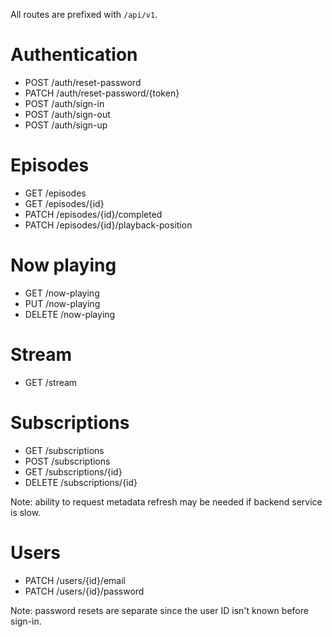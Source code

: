 All routes are prefixed with `/api/v1`.

# Authentication

- POST /auth/reset-password
- PATCH /auth/reset-password/{token}
- POST /auth/sign-in
- POST /auth/sign-out
- POST /auth/sign-up

# Episodes

- GET /episodes
- GET /episodes/{id}
- PATCH /episodes/{id}/completed
- PATCH /episodes/{id}/playback-position

# Now playing

- GET /now-playing
- PUT /now-playing
- DELETE /now-playing

# Stream

- GET /stream

# Subscriptions

- GET /subscriptions
- POST /subscriptions
- GET /subscriptions/{id}
- DELETE /subscriptions/{id}

Note: ability to request metadata refresh may be needed if backend service is slow.

# Users

- PATCH /users/{id}/email
- PATCH /users/{id}/password

Note: password resets are separate since the user ID isn't known before sign-in.
